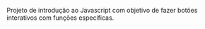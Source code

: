 Projeto de introdução ao Javascript com objetivo de fazer botões interativos com funções específicas.
